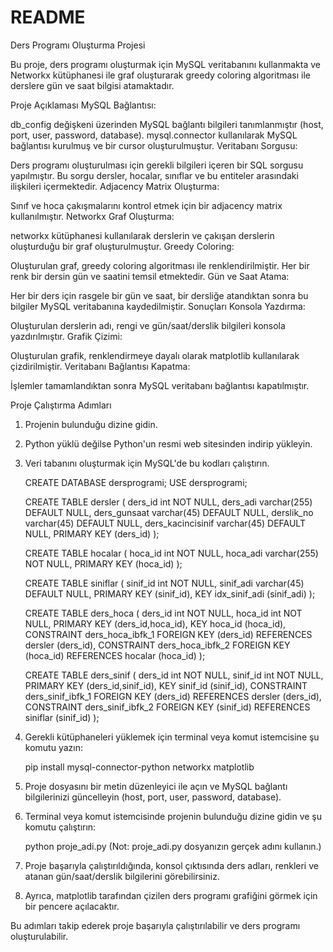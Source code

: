 # README

Ders Programı Oluşturma Projesi 

Bu proje, ders programı oluşturmak için MySQL veritabanını kullanmakta ve Networkx kütüphanesi ile graf oluşturarak greedy coloring algoritması ile derslere gün ve saat bilgisi atamaktadır.

Proje Açıklaması
MySQL Bağlantısı:

db_config değişkeni üzerinden MySQL bağlantı bilgileri tanımlanmıştır (host, port, user, password, database).
mysql.connector kullanılarak MySQL bağlantısı kurulmuş ve bir cursor oluşturulmuştur.
Veritabanı Sorgusu:

Ders programı oluşturulması için gerekli bilgileri içeren bir SQL sorgusu yapılmıştır. Bu sorgu dersler, hocalar, sınıflar ve bu entiteler arasındaki ilişkileri içermektedir.
Adjacency Matrix Oluşturma:

Sınıf ve hoca çakışmalarını kontrol etmek için bir adjacency matrix kullanılmıştır.
Networkx Graf Oluşturma:

networkx kütüphanesi kullanılarak derslerin ve çakışan derslerin oluşturduğu bir graf oluşturulmuştur.
Greedy Coloring:

Oluşturulan graf, greedy coloring algoritması ile renklendirilmiştir. Her bir renk bir dersin gün ve saatini temsil etmektedir.
Gün ve Saat Atama:

Her bir ders için rasgele bir gün ve saat, bir dersliğe atandıktan sonra bu bilgiler MySQL veritabanına kaydedilmiştir.
Sonuçları Konsola Yazdırma:

Oluşturulan derslerin adı, rengi ve gün/saat/derslik bilgileri konsola yazdırılmıştır.
Grafik Çizimi:

Oluşturulan grafik, renklendirmeye dayalı olarak matplotlib kullanılarak çizdirilmiştir.
Veritabanı Bağlantısı Kapatma:

İşlemler tamamlandıktan sonra MySQL veritabanı bağlantısı kapatılmıştır.

Proje Çalıştırma Adımları

1. Projenin bulunduğu dizine gidin.

2. Python yüklü değilse Python'un resmi web sitesinden indirip yükleyin.

3. Veri tabanını oluşturmak için MySQL'de  bu kodları çalıştırın.


   CREATE DATABASE dersprogrami;
   USE dersprogrami;
   
   CREATE TABLE dersler (
     ders_id int NOT NULL,
     ders_adi varchar(255) DEFAULT NULL,
     ders_gunsaat varchar(45) DEFAULT NULL,
     derslik_no varchar(45) DEFAULT NULL,
     ders_kacincisinif varchar(45) DEFAULT NULL,
     PRIMARY KEY (ders_id)
   );
   
   CREATE TABLE hocalar (
     hoca_id int NOT NULL,
     hoca_adi varchar(255) NOT NULL,
     PRIMARY KEY (hoca_id)
   );
   
   
   CREATE TABLE siniflar (
     sinif_id int NOT NULL,
     sinif_adi varchar(45) DEFAULT NULL,
     PRIMARY KEY (sinif_id),
     KEY idx_sinif_adi (sinif_adi)
   );
   
   CREATE TABLE ders_hoca (
     ders_id int NOT NULL,
     hoca_id int NOT NULL,
     PRIMARY KEY (ders_id,hoca_id),
     KEY hoca_id (hoca_id),
     CONSTRAINT ders_hoca_ibfk_1 FOREIGN KEY (ders_id) REFERENCES dersler (ders_id),
     CONSTRAINT ders_hoca_ibfk_2 FOREIGN KEY (hoca_id) REFERENCES hocalar (hoca_id)
   );
   
   CREATE TABLE ders_sinif (
     ders_id int NOT NULL,
     sinif_id int NOT NULL,
     PRIMARY KEY (ders_id,sinif_id),
     KEY sinif_id (sinif_id),
     CONSTRAINT ders_sinif_ibfk_1 FOREIGN KEY (ders_id) REFERENCES dersler (ders_id),
     CONSTRAINT ders_sinif_ibfk_2 FOREIGN KEY (sinif_id) REFERENCES siniflar (sinif_id)
   );



4. Gerekli kütüphaneleri yüklemek için terminal veya komut istemcisine şu komutu yazın:
   
   pip install mysql-connector-python networkx matplotlib

5. Proje dosyasını bir metin düzenleyici ile açın ve MySQL bağlantı bilgilerinizi güncelleyin (host, port, user, password, database).
   
6. Terminal veya komut istemcisinde projenin bulunduğu dizine gidin ve şu komutu çalıştırın:

   python proje_adi.py
(Not: proje_adi.py dosyanızın gerçek adını kullanın.)

7. Proje başarıyla çalıştırıldığında, konsol çıktısında ders adları, renkleri ve atanan gün/saat/derslik bilgilerini görebilirsiniz.

8. Ayrıca, matplotlib tarafından çizilen ders programı grafiğini görmek için bir pencere açılacaktır.

Bu adımları takip ederek proje başarıyla çalıştırılabilir ve ders programı oluşturulabilir.


